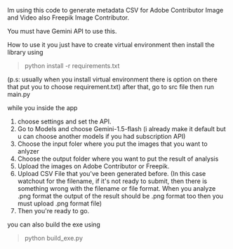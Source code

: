 Im using this code to generate metadata CSV for Adobe Contributor Image and Video also Freepik Image Contributor. 

You must have Gemini API to use this.

How to use it
you just have to create virtual environment
then install the library using 
> python install -r requirements.txt

(p.s: usually when you install virtual environment there is option on there that put you to choose requirement.txt)
after that, go to src file then run main.py

while you inside the app
1. choose settings and set the API.
2. Go to Models and choose Gemini-1.5-flash (i already make it default but u can choose another models if you had subscription API)
3. Choose the input foler where you put the images that you want to anlyzer
4. Choose the output folder where you want to put the result of analysis
5. Upload the images on Adobe Contributor or Freepik.
6. Upload CSV File that you've been generated before. (In this case watchout for the filename, if it's not ready to submit, then there is something wrong with the filename or file format. When you analyze .png format the output of the result should be .png format too then you must upload .png format file)
7. Then you're ready to go.


you can also build the exe using
> python build_exe.py
